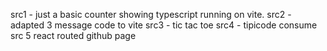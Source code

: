 src1 - just a basic counter showing typescript running on vite.
src2 - adapted 3 message code to vite
src3 - tic tac toe
src4 - tipicode consume
src 5 react routed github page